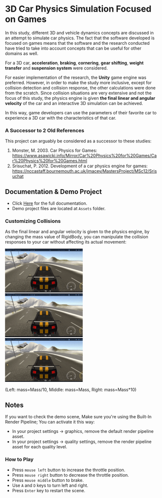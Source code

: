 # 3D Car Physics Simulation Focused on Games
In this study, different 3D and vehicle dynamics concepts are discussed in an attempt to simulate car physics. The fact that the software developed is focused on games means that the software and the research conducted have tried to take into account concepts that can be useful for other domains as well.

For a 3D car, **acceleration**, **braking**, **cornering**, **gear shifting**, **weight transfer** and **suspension system** were considered.

For easier implementation of the research, the **Unity** game engine was preferred. However, in order to make the study more inclusive, except for collision detection and collision response, the other calculations were done from the scratch. Since collision situations are very extensive and not the focus of this study, the physics engine is given **the final linear and angular velocity** of the car and an interactive 3D simulation can be achieved.

In this way, game developers can use the parameters of their favorite car to experience a 3D car with the characteristics of that car.

### A Successor to 2 Old References
This project can arguably be considered as a successor to these studies:
1. Monster, M. 2003. Car Physics for Games: https://www.asawicki.info/Mirror/Car%20Physics%20for%20Games/Car%20Physics%20for%20Games.html
2. Srisuchat, P. 2012. Development of a car physics engine for games: https://nccastaff.bournemouth.ac.uk/jmacey/MastersProject/MSc12/Srisuchat

## Documentation & Demo Project
* Click [Here](/3D_Car_Physics_Simulation_Focused_on_Games.pdf) for the full documentation.
* Demo project files are located at `Assets` folder.

### Customizing Collisions
As the final linear and angular velocity is given to the physics engine, by changing the mass value of RigidBody, you can manipulate the collision responses to your car without affecting its actual movement:

![Mass[div]10](./GIFs/Mass[div]10.gif)
![Mass](./GIFs/Mass.gif)
![Mass[mul]10](./GIFs/Mass[mul]10.gif)

(Left: mass=Mass/10, Middle: mass=Mass, Right: mass=Mass*10)

## Notes
If you want to check the demo scene, Make sure you're using the Built-In Render Pipeline; You can activate it this way:
* In your project settings → graphics, remove the default render pipeline asset.
* In your project settings → quality settings, remove the render pipeline asset for each quality level.

### How to Play
* Press `mouse left` button to increase the throttle position.
* Press `mouse right` button to decrease the throttle position.
* Press `mouse middle` button to brake.
* Use `A` and `D` keys to turn left and right.
* Press `Enter` key to restart the scene.
